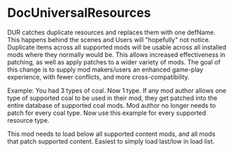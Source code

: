 # DocUniversalResources
DUR catches duplicate resources and replaces them with one defName. This happens behind the scenes and Users will "hopefully" not notice. Duplicate items across all supported mods will be usable across all installed mods where they normally would be. This allows increased effectiveness in patching, as well as apply patches to a wider variety of mods. The goal of this change is to supply mod makers/users an enhanced game-play experience, with fewer conflicts, and more cross-compatibility.

Example: You had 3 types of coal. Now 1 type. If any mod author allows one type of supported coal to be used in their mod, they get patched into the entire database of supported coal mods. Mod author no longer needs to patch for every coal type. Now use this example for every supported resource type.

This mod needs to load below all supported content mods, and all mods that patch supported content. Easiest to simply load last/low in load list.